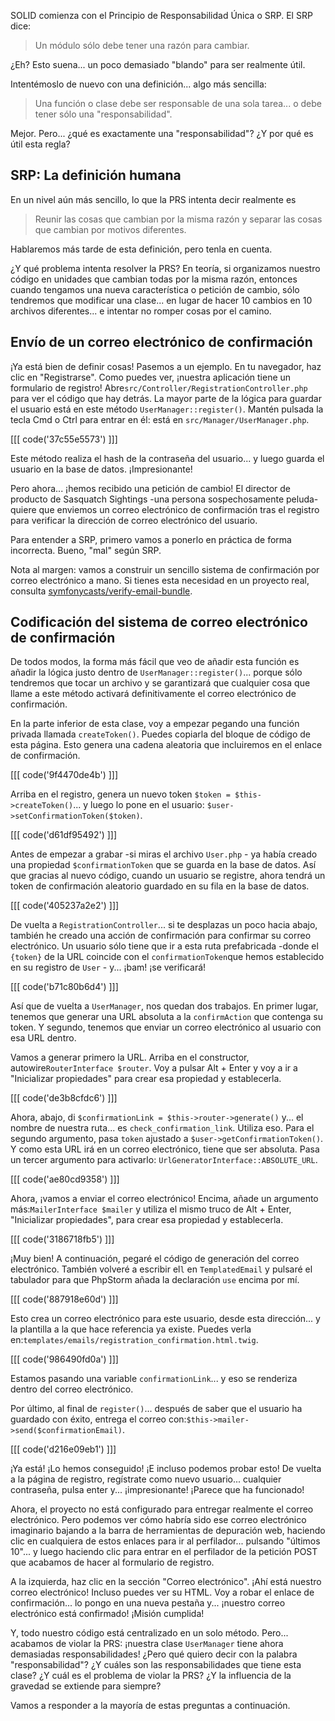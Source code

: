 SOLID comienza con el Principio de Responsabilidad Única o SRP. El SRP dice:

> Un módulo sólo debe tener una razón para cambiar.

¿Eh? Esto suena... un poco demasiado "blando" para ser realmente útil.

Intentémoslo de nuevo con una definición... algo más sencilla:

> Una función o clase debe ser responsable de una sola tarea... o debe tener
> sólo una "responsabilidad".

Mejor. Pero... ¿qué es exactamente una "responsabilidad"? ¿Y por qué es útil esta regla?

## SRP: La definición humana

En un nivel aún más sencillo, lo que la PRS intenta decir realmente es

> Reunir las cosas que cambian por la misma razón y separar
> las cosas que cambian por motivos diferentes.

Hablaremos más tarde de esta definición, pero tenla en cuenta.

¿Y qué problema intenta resolver la PRS? En teoría, si organizamos nuestro código en unidades que cambian todas por la misma razón, entonces cuando tengamos una nueva característica o petición de cambio, sólo tendremos que modificar una clase... en lugar de hacer 10 cambios en 10 archivos diferentes... e intentar no romper cosas por el camino.

## Envío de un correo electrónico de confirmación

¡Ya está bien de definir cosas! Pasemos a un ejemplo. En tu navegador, haz clic en "Registrarse". Como puedes ver, ¡nuestra aplicación tiene un formulario de registro! Abre`src/Controller/RegistrationController.php` para ver el código que hay detrás. La mayor parte de la lógica para guardar el usuario está en este método `UserManager::register()`. Mantén pulsada la tecla Cmd o Ctrl para entrar en él: está en `src/Manager/UserManager.php`.

[[[ code('37c55e5573') ]]]

Este método realiza el hash de la contraseña del usuario... y luego guarda el usuario en la base de datos. ¡Impresionante!

Pero ahora... ¡hemos recibido una petición de cambio! El director de producto de Sasquatch Sightings -una persona sospechosamente peluda- quiere que enviemos un correo electrónico de confirmación tras el registro para verificar la dirección de correo electrónico del usuario.

Para entender a SRP, primero vamos a ponerlo en práctica de forma incorrecta. Bueno, "mal" según SRP.

Nota al margen: vamos a construir un sencillo sistema de confirmación por correo electrónico a mano. Si tienes esta necesidad en un proyecto real, consulta [symfonycasts/verify-email-bundle](https://github.com/symfonycasts/verify-email-bundle).

## Codificación del sistema de correo electrónico de confirmación

De todos modos, la forma más fácil que veo de añadir esta función es añadir la lógica justo dentro de `UserManager::register()`... porque sólo tendremos que tocar un archivo y se garantizará que cualquier cosa que llame a este método activará definitivamente el correo electrónico de confirmación.

En la parte inferior de esta clase, voy a empezar pegando una función privada llamada `createToken()`. Puedes copiarla del bloque de código de esta página. Esto genera una cadena aleatoria que incluiremos en el enlace de confirmación.

[[[ code('9f4470de4b') ]]]

Arriba en el registro, genera un nuevo token `$token = $this->createToken()`... y luego lo pone en el usuario: `$user->setConfirmationToken($token)`.

[[[ code('d61df95492') ]]]

Antes de empezar a grabar -si miras el archivo `User.php` - ya había creado una propiedad `$confirmationToken` que se guarda en la base de datos. Así que gracias al nuevo código, cuando un usuario se registre, ahora tendrá un token de confirmación aleatorio guardado en su fila en la base de datos.

[[[ code('405237a2e2') ]]]

De vuelta a `RegistrationController`... si te desplazas un poco hacia abajo, también he creado una acción de confirmación para confirmar su correo electrónico. Un usuario sólo tiene que ir a esta ruta prefabricada -donde el `{token}` de la URL coincide con el `confirmationToken`que hemos establecido en su registro de `User` - y... ¡bam! ¡se verificará!

[[[ code('b71c80b6d4') ]]]

Así que de vuelta a `UserManager`, nos quedan dos trabajos. En primer lugar, tenemos que generar una URL absoluta a la `confirmAction` que contenga su token. Y segundo, tenemos que enviar un correo electrónico al usuario con esa URL dentro.

Vamos a generar primero la URL. Arriba en el constructor, autowire`RouterInterface $router`. Voy a pulsar Alt + Enter y voy a ir a "Inicializar propiedades" para crear esa propiedad y establecerla.

[[[ code('de3b8cfdc6') ]]]

Ahora, abajo, di `$confirmationLink = $this->router->generate()` y... el nombre de nuestra ruta... es `check_confirmation_link`. Utiliza eso. Para el segundo argumento, pasa `token` ajustado a `$user->getConfirmationToken()`. Y como esta URL irá en un correo electrónico, tiene que ser absoluta. Pasa un tercer argumento para activarlo: `UrlGeneratorInterface::ABSOLUTE_URL`.

[[[ code('ae80cd9358') ]]]

Ahora, ¡vamos a enviar el correo electrónico! Encima, añade un argumento más:`MailerInterface $mailer` y utiliza el mismo truco de Alt + Enter, "Inicializar propiedades", para crear esa propiedad y establecerla.

[[[ code('3186718fb5') ]]]

¡Muy bien! A continuación, pegaré el código de generación del correo electrónico. También volveré a escribir el`l` en `TemplatedEmail` y pulsaré el tabulador para que PhpStorm añada la declaración `use` encima por mí.

[[[ code('887918e60d') ]]]

Esto crea un correo electrónico para este usuario, desde esta dirección... y la plantilla a la que hace referencia ya existe. Puedes verla en:`templates/emails/registration_confirmation.html.twig`.

[[[ code('986490fd0a') ]]]

Estamos pasando una variable `confirmationLink`... y eso se renderiza dentro del correo electrónico.

Por último, al final de `register()`... después de saber que el usuario ha guardado con éxito, entrega el correo con:`$this->mailer->send($confirmationEmail)`.

[[[ code('d216e09eb1') ]]]

¡Ya está! ¡Lo hemos conseguido! ¡E incluso podemos probar esto! De vuelta a la página de registro, regístrate como nuevo usuario... cualquier contraseña, pulsa enter y... ¡impresionante! ¡Parece que ha funcionado!

Ahora, el proyecto no está configurado para entregar realmente el correo electrónico. Pero podemos ver cómo habría sido ese correo electrónico imaginario bajando a la barra de herramientas de depuración web, haciendo clic en cualquiera de estos enlaces para ir al perfilador... pulsando "últimos 10"... y luego haciendo clic para entrar en el perfilador de la petición POST que acabamos de hacer al formulario de registro.

A la izquierda, haz clic en la sección "Correo electrónico". ¡Ahí está nuestro correo electrónico! Incluso puedes ver su HTML. Voy a robar el enlace de confirmación... lo pongo en una nueva pestaña y... ¡nuestro correo electrónico está confirmado! ¡Misión cumplida!

Y, todo nuestro código está centralizado en un solo método. Pero... acabamos de violar la PRS: ¡nuestra clase `UserManager` tiene ahora demasiadas responsabilidades! ¿Pero qué quiero decir con la palabra "responsabilidad"? ¿Y cuáles son las responsabilidades que tiene esta clase? ¿Y cuál es el problema de violar la PRS? ¿Y la influencia de la gravedad se extiende para siempre?

Vamos a responder a la mayoría de estas preguntas a continuación.

